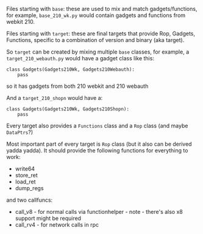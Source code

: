 Files starting with `base`: these are used to mix and match gadgets/functions, for example, `base_210_wk.py` would contain gadgets and functions from webkit 210.

Files starting with `target`: these are final targets that provide Rop, Gadgets, Functions, specific to a combination of version and binary (aka target).

So `target` can be created by mixing multiple `base` classes, for example, a `target_210_webauth.py` would have a gadget class like this:

```
class Gadgets(Gadgets210Wk, Gadgets210Webauth):
    pass
```

so it has gadgets from both 210 webkit and 210 webauth

And a `target_210_shopn` would have a:

```
class Gadgets(Gadgets210Wk, Gadgets210Shopn):
    pass
```

Every target also provides a `Functions` class and a `Rop` class (and maybe `DataPtrs`?)

Most important part of every target is `Rop` class (but it also can be derived yadda yadda). It should provide the following functions for everything to work:

* write64
* store_ret
* load_ret
* dump_regs

and two callfuncs:
* call_v8 - for normal calls via functionhelper - note - there's also x8 support might be required
* call_rv4 - for network calls in rpc
